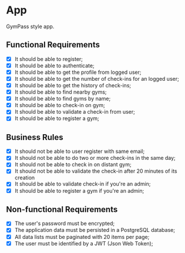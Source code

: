 # App

GymPass style app.

## Functional Requirements

- [x] It should be able to register;
- [x] It should be able to authenticate;
- [x] It should be able to get the profile from logged user;
- [x] It should be able to get the number of check-ins for an logged user;
- [x] It should be able to get the history of check-ins;
- [x] It should be able to find nearby gyms;
- [x] It should be able to find gyms by name;
- [x] It should be able to check-in on gym;
- [x] It should be able to validate a check-in from user;
- [x] It should be able to register a gym;

## Business Rules

- [x] It should not be able to user register with same email;
- [x] It should not be able to do two or more check-ins in the same day;
- [x] It should not be able to check in on distant gym;
- [x] It should not be able to validate the check-in after 20 minutes of its creation
- [x] It should be able to validate check-in if you're an admin;
- [x] It should be able to register a gym if you're an admin;

## Non-functional Requirements

- [x] The user's password must be encrypted;
- [x] The application data must be persisted in a PostgreSQL database;
- [x] All data lists must be paginated with 20 items per page;
- [x] The user must be identified by a JWT (Json Web Token);
